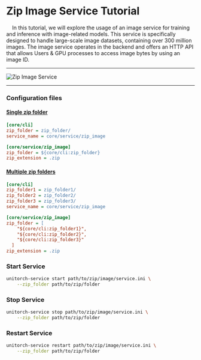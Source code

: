 # Zip Image Service Tutorial

&nbsp;&nbsp;&nbsp;&nbsp;In this tutorial, we will explore the usage of an image service for training and inference with image-related models. This service is specifically designed to handle large-scale image datasets, containing over 300 million images. The image service operates in the backend and offers an HTTP API that allows Users & GPU processes to access image bytes by using an image ID.

<hr/>

![Zip Image Service](zip_image.jpg)

<hr/>

### Configuration files

#### [Single zip folder](https://github.com/fuliucansheng/unitorch/blob/master/examples/configs/services/zip_image/config.ini)
```ini
[core/cli]
zip_folder = zip_folder/
service_name = core/service/zip_image

[core/service/zip_image]
zip_folder = ${core/cli:zip_folder}
zip_extension = .zip
```

#### [Multiple zip folders](https://github.com/fuliucansheng/unitorch/blob/master/examples/configs/services/zip_image/config_v2.ini)
```ini
[core/cli]
zip_folder1 = zip_folder1/
zip_folder2 = zip_folder2/
zip_folder3 = zip_folder3/
service_name = core/service/zip_image

[core/service/zip_image]
zip_folder = [
    "${core/cli:zip_folder1}",
    "${core/cli:zip_folder2}",
    "${core/cli:zip_folder3}"
  ]
zip_extension = .zip
```

### Start Service

```bash
unitorch-service start path/to/zip/image/service.ini \
    --zip_folder path/to/zip/folder
```

### Stop Service

```bash
unitorch-service stop path/to/zip/image/service.ini \
    --zip_folder path/to/zip/folder
```

### Restart Service

```bash
unitorch-service restart path/to/zip/image/service.ini \
    --zip_folder path/to/zip/folder
```